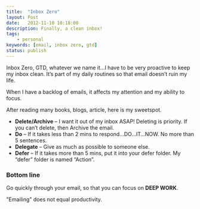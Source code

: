 ```yaml
---
title:  "Inbox Zero"
layout: Post
date:   2012-11-10 10:18:00
description: Finally, a clean inbox!
tags:
    - personal
keywords: [email, inbox zero, gtd]
status: publish
---
```


Inbox Zero, GTD, whatever we name it…I have to be very proactive to keep my inbox clean. It’s part of my daily routines so that email doesn’t ruin my life.

When I have a backlog of emails, it affects my attention and my ability to focus.

After reading many books, blogs, article, here is my sweetspot.

* **Delete/Archive** – I want it out of my inbox ASAP! Deleting is priority. If you can’t delete, then Archive the email.
* **Do** – If it takes less than 2 mins to respond…DO…IT…NOW. No more than 5 sentences.
* **Delegate** – Give as much as possible to someone else.
* **Defer** – If it takes more than 5 mins, put it into your defer folder. My “defer” folder is named “Action”.

### Bottom line

Go quickly through your email, so that you can focus on **DEEP WORK**.

"Emailing" does not equal productivity.